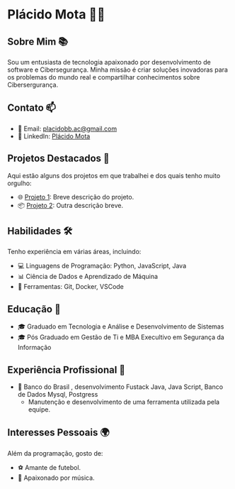 # Plácido Mota 👩‍💻


## Sobre Mim 📚

Sou um entusiasta de tecnologia apaixonado por desenvolvimento de software e Cibersegurança. Minha missão é criar soluções inovadoras para os problemas do mundo real e compartilhar conhecimentos sobre Cibersergurança.

## Contato 📫

- 📧 Email: placidobb.ac@gmail.com
- 💼 LinkedIn: [Plácido Mota](https://ca.linkedin.com/in/placidomota)

## Projetos Destacados 🚀

Aqui estão alguns dos projetos em que trabalhei e dos quais tenho muito orgulho:

- 🌐 [Projeto 1](link-para-o-projeto-1): Breve descrição do projeto.
- 📦 [Projeto 2](link-para-o-projeto-2): Outra descrição breve.

## Habilidades 🛠️

Tenho experiência em várias áreas, incluindo:

- 💻 Linguagens de Programação: Python, JavaScript, Java
- 📊 Ciência de Dados e Aprendizado de Máquina
- 🧰 Ferramentas: Git, Docker, VSCode

## Educação 📖

- 🎓 Graduado em Tecnologia e Análise e Desenvolvimento de Sistemas
- 🎓 Pós Graduado em Gestão de Ti e MBA Execultivo em Segurança da Informação

## Experiência Profissional 💼

- 🏢 Banco do Brasil , desenvolvimento Fustack  Java, Java Script, Banco de Dados Mysql, Postgress 
  - Manutenção e desenvolvimento de uma ferramenta utilizada pela equipe.
 
## Interesses Pessoais 🌍

Além da programação, gosto de:

- ⚽️ Amante de futebol.
- 🎵 Apaixonado por música.

